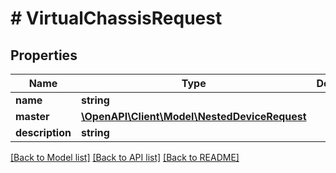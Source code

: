 # # VirtualChassisRequest

## Properties

Name | Type | Description | Notes
------------ | ------------- | ------------- | -------------
**name** | **string** |  |
**master** | [**\OpenAPI\Client\Model\NestedDeviceRequest**](NestedDeviceRequest.md) |  | [optional]
**description** | **string** |  | [optional]

[[Back to Model list]](../../README.md#models) [[Back to API list]](../../README.md#endpoints) [[Back to README]](../../README.md)
